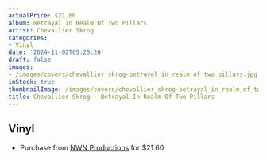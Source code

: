 ```yaml
---
actualPrice: $21.60
album: Betrayal In Realm Of Two Pillars
artist: Chevallier Skrog
categories:
- Vinyl
date: '2024-11-02T05:25:26'
draft: false
images:
- /images/covers/chevallier_skrog-betrayal_in_realm_of_two_pillars.jpg
inStock: true
thumbnailImage: /images/covers/chevallier_skrog-betrayal_in_realm_of_two_pillars-thumb.jpg
title: Chevallier Skrog - Betrayal In Realm Of Two Pillars
---
```


## Vinyl
* Purchase from [NWN Productions](http://shop.nwnprod.com/index.php?route=product/product&path=75&product_id=56386&sort=pd.name&order=ASC) for $21.60

